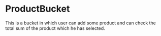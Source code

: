 # ProductBucket
This is a bucket in which user can add some product and can check the total sum of the product which he has selected.
